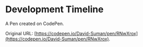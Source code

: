 # Development Timeline

A Pen created on CodePen.

Original URL: [https://codepen.io/David-Suman/pen/RNwXrox](https://codepen.io/David-Suman/pen/RNwXrox).

